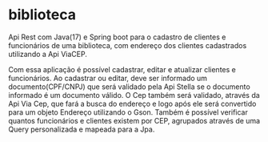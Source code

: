 # biblioteca
Api Rest com Java(17) e Spring boot para o cadastro de clientes e funcionários de uma biblioteca, com endereço dos clientes cadastrados utilizando a Api ViaCEP.

Com essa aplicação é possível cadastrar, editar e atualizar clientes e funcionários. 
Ao cadastrar ou editar, deve ser informado um documento(CPF/CNPJ) que será validado pela Api Stella se o documento informado é um documento válido. O Cep também será validado, através da Api Via Cep, que fará a busca do endereço e logo após ele será convertido para um objeto Endereço utilizando o Gson.
Também é possível verificar quantos funcionários e clientes existem por CEP, agrupados através de uma Query personalizada e mapeada para a Jpa.
